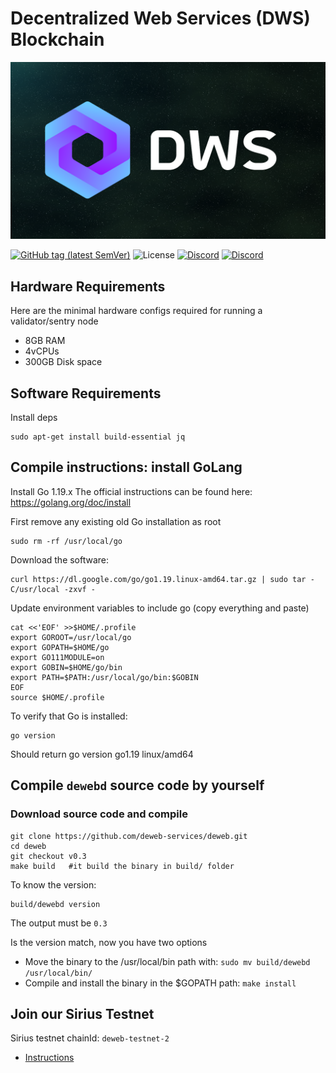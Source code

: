 # Decentralized Web Services (DWS) Blockchain

![Banner!](assets/banner.png)

[![GitHub tag (latest SemVer)](https://img.shields.io/github/v/tag/deweb-services/deweb)](https://github.com/deweb-services/deweb/releases)
![License](https://badgen.net/github/license/deweb-services/deweb)
[![Discord](https://badgen.net/badge/icon/discord?icon=discord&label)](https://discord.gg/dws)
[![Discord](https://img.shields.io/discord/905830770441093150)](https://discord.gg/dws)

## Hardware Requirements

Here are the minimal hardware configs required for running a validator/sentry node

- 8GB RAM
- 4vCPUs
- 300GB Disk space

## Software Requirements

Install deps

```
sudo apt-get install build-essential jq
```

## Compile instructions: install GoLang

Install Go 1.19.x
The official instructions can be found here: https://golang.org/doc/install

First remove any existing old Go installation as root

```
sudo rm -rf /usr/local/go
```

Download the software:

```
curl https://dl.google.com/go/go1.19.linux-amd64.tar.gz | sudo tar -C/usr/local -zxvf -
```

Update environment variables to include go (copy everything and paste)

```
cat <<'EOF' >>$HOME/.profile
export GOROOT=/usr/local/go
export GOPATH=$HOME/go
export GO111MODULE=on
export GOBIN=$HOME/go/bin
export PATH=$PATH:/usr/local/go/bin:$GOBIN
EOF
source $HOME/.profile
```

To verify that Go is installed:

```
go version
```

Should return go version go1.19 linux/amd64

## Compile `dewebd` source code by yourself

### Download source code and compile

```
git clone https://github.com/deweb-services/deweb.git
cd deweb
git checkout v0.3
make build   #it build the binary in build/ folder
```

To know the version:

```
build/dewebd version
```

The output must be `0.3`

Is the version match, now you have two options

- Move the binary to the /usr/local/bin path with: `sudo mv build/dewebd /usr/local/bin/`
- Compile and install the binary in the $GOPATH path: `make install`

## Join our Sirius Testnet

Sirius testnet chainId: `deweb-testnet-2`

- [Instructions](https://docs.deweb.services/guides/validator-setup-guide)

